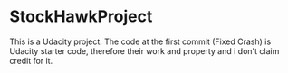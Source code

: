 # StockHawkProject
This is a Udacity project. The code at the first commit (Fixed Crash) is Udacity starter code, therefore their work and property and i don't claim credit for it.
